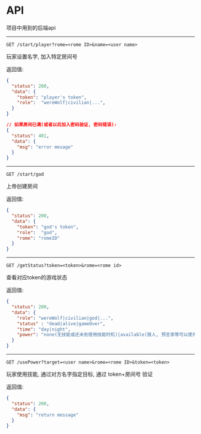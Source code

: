 
# API

项目中用到的后端api

---

`GET /start/player?rome=<rome ID>&name=<user name>`

玩家设置名字, 加入特定房间号

返回值:

```json
{
  "status": 200,
  "data": {
    "token": "player's token",
    "role":  "wereWolf|civilian|...",
  }
}

// 如果房间已满(或者以后加入密码验证, 密码错误):
{
  "status": 401,
  "data": {
    "msg": "error mesage"
  }
}
```

---

`GET /start/god`

上帝创建房间

返回值:

```json
{
  "status": 200,
  "data": {
    "token": "god's token",
    "role":  "god",
    "rome": "romeID"
  }
}
```

---

`GET /getStatus?token=<token>&rome=<rome id>`

查看对应token的游戏状态

返回值:

```json
{
  "status": 200,
  "data": {
    "role": "wereWolf|civilian|god|...",
    "status" : "dead|alive|gameOver",
    "time": "day|night",
    "power": "none(无技能或还未到使用技能时机)|available(狼人, 预言家等可以使用技能)|available[123](女巫可以使用 1:灵药, 2:毒药, 3:两者",
  }
}
```

---

`GET /usePower?target=<user name>&rome=<rome ID>&token=<token>`

玩家使用技能, 通过对方名字指定目标, 通过 token+房间号 验证

返回值:

```json
{
  "status": 200,
  "data": {
    "msg": "return message"
  }
}
```